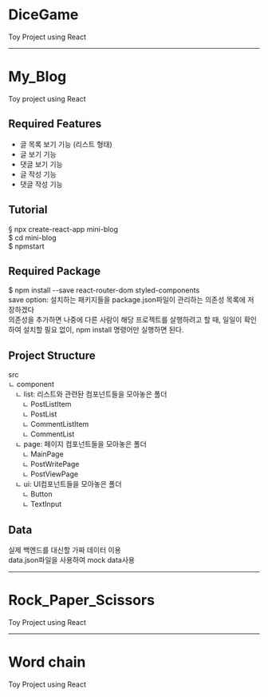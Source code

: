 # DiceGame
Toy Project using React

---------------------------------------------------------
# My_Blog
Toy project using React 

## Required Features
- 글 목록 보기 기능 (리스트 형태)
- 글 보기 기능
- 댓글 보기 기능
- 글 작성 기능
- 댓글 작성 기능

## Tutorial
§ npx create-react-app mini-blog  
$ cd mini-blog  
$ npmstart  

## Required Package
$ npm install --save react-router-dom styled-components  
save option: 설치하는 패키지들을 package.json파일이 관리하는 의존성 목록에 저장하겠다  
의존성을 추가하면 나중에 다른 사람이 해당 프로젝트를 살행하려고 할 때, 일일이 확인하여 설치할 필요 없이, npm install 명령어만 실행하면 된다.  

## Project Structure
src  
ㄴ component  
 ㄴ list: 리스트와 관련돤 컴포넌트들을 모아놓은 폴더  
  ㄴ PostListItem  
  ㄴ PostList  
  ㄴ CommentListItem  
  ㄴ CommentList  
 ㄴ page: 페이지 컴포넌트들을 모아놓은 폴더  
  ㄴ MainPage  
  ㄴ PostWritePage  
  ㄴ PostViewPage  
 ㄴ ui: UI컴포넌트들을 모아놓은 폴더  
  ㄴ Button  
  ㄴ TextInput  
     
 ## Data
 실제 백엔드를 대신할 가짜 데이터 이용  
 data.json파일을 사용하여 mock data사용 

---------------------------------------------------------
 # Rock_Paper_Scissors
Toy Project using React

---------------------------------------------------------
# Word chain
Toy Project using React
